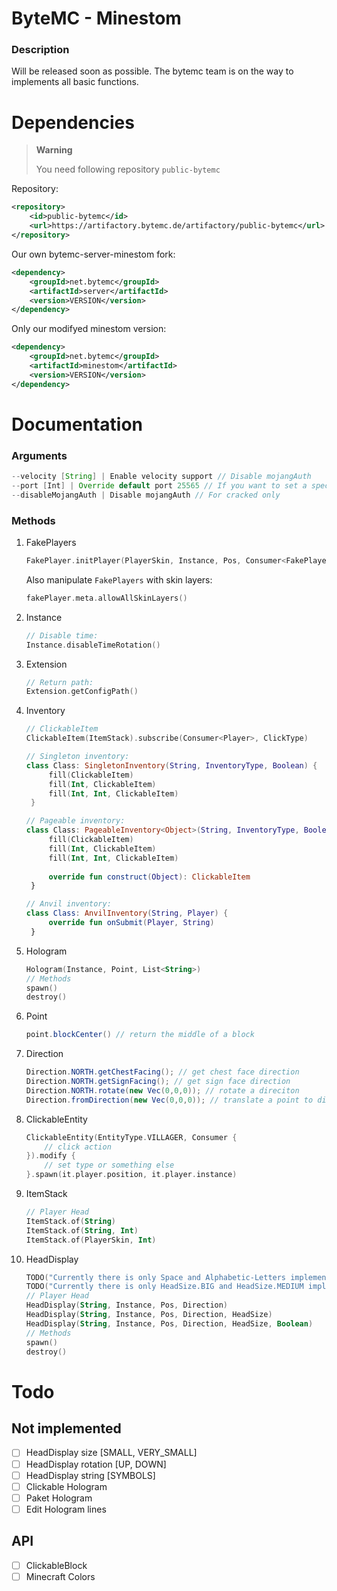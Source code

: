 # ByteMC - Minestom

### Description
Will be released soon as possible. The bytemc team is on the way to implements all basic functions.

# Dependencies

> **Warning**
>
> You need following repository `public-bytemc`

Repository:
```xml
<repository>
    <id>public-bytemc</id>
    <url>https://artifactory.bytemc.de/artifactory/public-bytemc</url>
</repository>
```

Our own bytemc-server-minestom fork: 
```xml 
<dependency>
    <groupId>net.bytemc</groupId>
    <artifactId>server</artifactId>
    <version>VERSION</version>
</dependency>
```

Only our modifyed minestom version:
```xml  
<dependency>
    <groupId>net.bytemc</groupId>
    <artifactId>minestom</artifactId>
    <version>VERSION</version>
</dependency>
```



# Documentation
### Arguments
```java
--velocity [String] | Enable velocity support // Disable mojangAuth
--port [Int] | Override default port 25565 // If you want to set a specific port
--disableMojangAuth | Disable mojangAuth // For cracked only
```

### Methods
1. FakePlayers
    ```kotlin
    FakePlayer.initPlayer(PlayerSkin, Instance, Pos, Consumer<FakePlayer>)
    ```
    Also manipulate `FakePlayers` with skin layers:
    ```kotlin
    fakePlayer.meta.allowAllSkinLayers()
    ```
2. Instance
    ```kotlin
    // Disable time:
    Instance.disableTimeRotation()
    ```
3. Extension
    ```kotlin
   // Return path:
   Extension.getConfigPath()
    ```
4. Inventory
   ```kotlin
   // ClickableItem
   ClickableItem(ItemStack).subscribe(Consumer<Player>, ClickType)
   
   // Singleton inventory:
   class Class: SingletonInventory(String, InventoryType, Boolean) { 
        fill(ClickableItem)
        fill(Int, ClickableItem)
        fill(Int, Int, ClickableItem)
    }
   
   // Pageable inventory:
   class Class: PageableInventory<Object>(String, InventoryType, Boolean, List<Object>) { 
        fill(ClickableItem)
        fill(Int, ClickableItem)
        fill(Int, Int, ClickableItem)
        
        override fun construct(Object): ClickableItem
    }
   
   // Anvil inventory:
   class Class: AnvilInventory(String, Player) { 
        override fun onSubmit(Player, String)
    }
   ```
5. Hologram
   ```kotlin
   Hologram(Instance, Point, List<String>)
   // Methods
   spawn()
   destroy()
   ```

6. Point
    ``` java
    point.blockCenter() // return the middle of a block
    ```

7. Direction
    ```java
    Direction.NORTH.getChestFacing(); // get chest face direction
    Direction.NORTH.getSignFacing(); // get sign face direction
    Direction.NORTH.rotate(new Vec(0,0,0)); // rotate a direciton 
    Direction.fromDirection(new Vec(0,0,0)); // translate a point to direction
    ```
8. ClickableEntity
    ```kotlin
    ClickableEntity(EntityType.VILLAGER, Consumer {
        // click action
    }).modify {
        // set type or something else
    }.spawn(it.player.position, it.player.instance)
    ```
9. ItemStack
    ```kotlin
    // Player Head
   ItemStack.of(String)
   ItemStack.of(String, Int)
   ItemStack.of(PlayerSkin, Int)
    ```
10. HeadDisplay
    ```kotlin
    TODO("Currently there is only Space and Alphabetic-Letters implemented!")
    TODO("Currently there is only HeadSize.BIG and HeadSize.MEDIUM implemented!")
    // Player Head
    HeadDisplay(String, Instance, Pos, Direction)
    HeadDisplay(String, Instance, Pos, Direction, HeadSize)
    HeadDisplay(String, Instance, Pos, Direction, HeadSize, Boolean)
    // Methods
    spawn()
    destroy()
    ```

# Todo
## Not implemented
- [ ] HeadDisplay size [SMALL, VERY_SMALL]
- [ ] HeadDisplay rotation [UP, DOWN]
- [ ] HeadDisplay string [SYMBOLS]
- [ ] Clickable Hologram
- [ ] Paket Hologram
- [ ] Edit Hologram lines

## API
- [ ] ClickableBlock
- [ ] Minecraft Colors